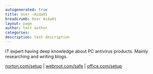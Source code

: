 ```yaml
---
autogenerated: true
title: User ›Aida01
breadcrumb: User Aida01
layout: page
author: test author
categories: 
description: test description
---
```


IT expert having deep knowledge about PC antivirus products. Mainly researching and writing blogs.

[norton.com/setup](https://dirnorton.com/) | [webroot.com/safe](https://mowebroot.com/) | [office.com/setup](https://websoffice.com/setup)
